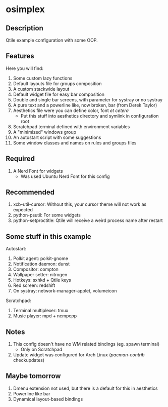 osimplex
========

Description
-----------

Qtile example configuration with some OOP.

Features
--------

Here you will find:
1. Some custom lazy functions
1. Default layouts file for groups composition
1. A custom stackwide layout
1. Default widget file for easy bar composition
1. Double and single bar screens, with parameter for systray or no systray
1. A pure text and a powerline like, now broken, bar (from Derek Taylor)
1. Aesthetics file were you can define color, font _et cetera_
	* Put this stuff into aesthetics directory and symlink in configuration root
1. Scratchpad terminal defined with environment variables
1. A "minimized" windows group
1. An autostart script with some suggestions
1. Some window classes and names on rules and groups files

Required
--------

1. A Nerd Font for widgets
	* Was used Ubuntu Nerd Font for this config

Recommended
-----------

1. xcb-util-cursor: Without this, your cursor theme will not work as expected
1. python-psutil: For some widgets
1. python-setproctitle: Qtile will receive a weird process name after restart

Some stuff in this example
--------------------------

Autostart:
1. Polkit agent: polkit-gnome
1. Notification daemon: dunst
1. Compositor: compton
1. Wallpaper setter: nitrogen
1. Hotkeys: sxhkd + Qtile keys
1. Red screen: redshift
1. On systray: network-manager-applet, volumeicon

Scratchpad:
1. Terminal multiplexer: tmux
1. Music player: mpd + ncmpcpp

Notes
-----

1. This config doesn't have no WM related bindings (eg. spawn terminal)
	* Only on Scratchpad
1. Update widget was configured for Arch Linux (_pacman-contrib_ checkupdates)

Maybe tomorrow
--------------

1. Dmenu extension not used, but there is a default for this in aesthetics
1. Powerline like bar
1. Dynamical layout-based bindings
